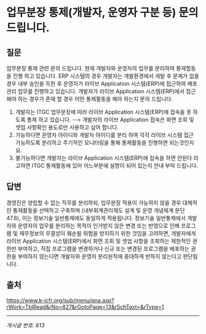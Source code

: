 # 업무분장 통제(개발자, 운영자 구분 등) 문의 드립니다.

## 질문
업무분장 통제 관련 문의 드립니다.
현재 개발자와 운영자의 업무를 분리하여 통제할동을 진행 하고 있습니다.
ERP 시스템의 경우 개발자는 개발환경에서 개발 후 문제가 없을 경우 내부 승인을 득한 후 운영자가 라이브 Application 시스템(ERP)에 접근하여 배포 관리 업무를 진행하고 있습니다.
개발자가 라이브 Application 시스템(ERP)에서 접근해야 하는 경우가 존재 할 경우 어떤 통제활동을 해야 하는지 문의 드립니다.
1. 개발자는 ITGC 업무분장에 따라 라이브 Application 시스템(ERP)에 접속을 못 하도록 통제 하고 있습니다.
--> 개발자의 라이브 Application 접속은 화면 조회 및 셋업 사항확인 용도로만 사용하고 싶어 합니다.
2. 가능하다면 운영자 아이디와 개발자 아이디를 분리 하여 각각 라이브 시스템 접근 가능하도록 분리하고 주기적인 모니터링을 통해 통제활동을 진행하면 되는것인지요.
3. 불가능하다면 개발자는 라이브 Application 시스템(ERP)에 접속을 하면 안된다 라고하면 ITGC 통제활동에 있어 어느부분에 설명이 되어 있는지 안내 부탁 드립니다.

## 답변
경영진은 양립할 수 없는 직무를 분리하되, 업무분장 적용이 가능하지 않을 경우 대체적인 통제활동을 선택하고 구축하며 (내부회계관리제도 설계 및 운영 개념체계 문단 47.6), 이는 정보기술 일반통제에도 동일하게 적용됩니다. 정보기술 일반통제에서 개발자와 운영자의 업무를 분리하는 목적이 인가받지 않은 변경 또는 반영으로 인해 프로그램 및 재무정보의 무결성이 훼손될 위험을 방지하기 위한 것임을 고려하면, 개발자에게 라이브 Application 시스템(ERP)에서 화면 조회 및 셋업 사항을 조회하는 제한적인 권한만 부여하고, 직접 프로그램을 변경하거나 신규 또는 변경된 프로그램을 배포하는 권한을 부여하지 않는다면 개발자와 운영자 분리원칙에 중대하게 반하지 않는다고 판단됩니다.

## 출처
https://www.k-icfr.org/sub/menu/qna.asp?rWork=TblRead&rNo=827&rGotoPage=13&rSchText=&rType=1

---
*게시글 번호: 613*
